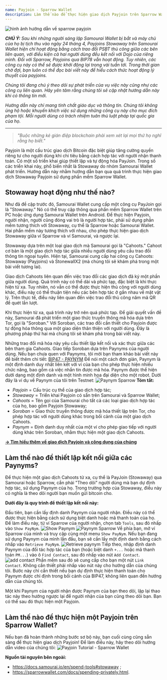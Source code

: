 ```yaml
---
name: Payjoin - Sparrow Wallet
description: Làm thế nào để thực hiện giao dịch Payjoin trên Sparrow Wallet?
---
```


![hình ảnh hướng dẫn về sparrow payjoin](assets/cover.webp)

_**CHÚ Ý:** Sau khi những người sáng lập Samourai Wallet bị bắt và máy chủ của họ bị tịch thu vào ngày 24 tháng 4, Payjoins Stowaway trên Samourai Wallet hiện chỉ hoạt động bằng cách trao đổi PSBT thủ công giữa các bên liên quan, với điều kiện cả hai người dùng đều kết nối với Dojo của riêng mình. Đối với Sparrow, Payjoins qua BIP78 vẫn hoạt động. Tuy nhiên, các công cụ này có thể sẽ được khởi động lại trong vài tuần tới. Trong thời gian chờ đợi, bạn luôn có thể đọc bài viết này để hiểu cách thức hoạt động lý thuyết của payjoins._

_Chúng tôi đang chú ý theo dõi sự phát triển của vụ việc này cũng như các công cụ liên quan. Hãy yên tâm rằng chúng tôi sẽ cập nhật hướng dẫn này khi có thông tin mới._

_Hướng dẫn này chỉ mang tính chất giáo dục và thông tin. Chúng tôi không ủng hộ hoặc khuyến khích việc sử dụng những công cụ này cho mục đích phạm tội. Mỗi người dùng có trách nhiệm tuân thủ luật pháp tại quốc gia của họ._

---

> *"Buộc những kẻ gián điệp blockchain phải xem xét lại mọi thứ họ nghĩ rằng họ biết."*

Payjoin là một cấu trúc giao dịch Bitcoin đặc biệt giúp tăng cường quyền riêng tư cho người dùng khi chi tiêu bằng cách hợp tác với người nhận thanh toán. Có một số triển khai giúp thiết lập và tự động hóa PayJoin. Trong số các triển khai này, phổ biến nhất là Stowaway do nhóm Samourai Wallet phát triển. Hướng dẫn này nhằm hướng dẫn bạn qua quá trình thực hiện giao dịch Stowaway Payjoin sử dụng phần mềm Sparrow Wallet.

## Stowaway hoạt động như thế nào?

Như đã đề cập trước đó, Samourai Wallet cung cấp một công cụ PayJoin gọi là "Stowaway." Nó có thể truy cập thông qua phần mềm Sparrow Wallet trên PC hoặc ứng dụng Samourai Wallet trên Android. Để thực hiện Payjoin, người nhận, người cũng đóng vai trò là người hợp tác, phải sử dụng phần mềm tương thích với Stowaway, cụ thể là Sparrow hoặc Samourai Wallet. Hai phần mềm này tương thích với nhau, cho phép thực hiện giao dịch Stowaway giữa ví Sparrow và ví Samourai, và ngược lại.

Stowaway dựa trên một loại giao dịch mà Samourai gọi là "Cahoots." Cahoot cơ bản là một giao dịch hợp tác giữa nhiều người dùng yêu cầu trao đổi thông tin ngoại tuyến. Hiện tại, Samourai cung cấp hai công cụ Cahoots: Stowaway (Payjoins) và StonewallX2 (mà chúng tôi sẽ khám phá trong một bài viết tương lai).

Giao dịch Cahoots liên quan đến việc trao đổi các giao dịch đã ký một phần giữa người dùng. Quá trình này có thể dài và phức tạp, đặc biệt là khi thực hiện từ xa. Tuy nhiên, nó vẫn có thể được thực hiện thủ công với người dùng khác, điều này có thể thuận tiện nếu các bên hợp tác ở gần nhau về mặt vật lý. Trên thực tế, điều này liên quan đến việc trao đổi thủ công năm mã QR để quét lần lượt.

Khi thực hiện từ xa, quá trình này trở nên quá phức tạp. Để giải quyết vấn đề này, Samourai đã phát triển một giao thức truyền thông mã hóa dựa trên Tor, gọi là "Soroban." Với Soroban, các trao đổi cần thiết cho Payjoin được tự động hóa thông qua một giao diện thân thiện với người dùng. Đây là phương pháp thứ hai mà chúng tôi sẽ khám phá trong bài viết này.

Những trao đổi mã hóa này yêu cầu thiết lập kết nối và xác thực giữa các bên tham gia Cahoots. Giao tiếp Soroban dựa trên Paynyms của người dùng. Nếu bạn chưa quen với Paynyms, tôi mời bạn tham khảo bài viết này để biết thêm chi tiết: [BIP47 - PAYNYM](https://planb.network/tutorials/privacy/paynym-bip47)
Để nói một cách đơn giản, Paynym là một định danh duy nhất liên kết với ví của bạn cho phép thực hiện nhiều chức năng, bao gồm cả việc nhắn tin được mã hóa. Paynym được thể hiện dưới dạng một định danh và một hình minh họa đại diện cho một robot. Dưới đây là ví dụ về Paynym của tôi trên Testnet: ![Paynym Sparrow](assets/en/1.webp)
**Tóm tắt:**
- *Payjoin* = Cấu trúc cụ thể của giao dịch hợp tác;
- *Stowaway* = Triển khai Payjoin có sẵn trên Samourai và Sparrow Wallet;
- *Cahoots* = Tên gọi của Samourai cho tất cả các loại giao dịch hợp tác của họ, bao gồm Payjoin Stowaway;
- *Soroban* = Giao thức truyền thông được mã hóa thiết lập trên Tor, cho phép hợp tác với người dùng khác trong bối cảnh của một giao dịch Cahoots.
- *Paynym* = Định danh duy nhất của một ví cho phép giao tiếp với người dùng khác trên Soroban, nhằm thực hiện một giao dịch Cahoots.

[**-> Tìm hiểu thêm về giao dịch Payjoin và công dụng của chúng**](https://planb.network/tutorials/privacy/payjoin)

## Làm thế nào để thiết lập kết nối giữa các Paynyms?

Để thực hiện một giao dịch Cahoots từ xa, cụ thể là PayJoin (Stowaway) qua Samourai hoặc Sparrow, cần phải "Theo dõi" người dùng mà bạn dự định hợp tác, sử dụng Paynym của họ. Trong trường hợp của Stowaway, điều này có nghĩa là theo dõi người bạn muốn gửi bitcoin cho.

**Dưới đây là quy trình để thiết lập kết nối này:**

Đầu tiên, bạn cần lấy định danh Paynym của người nhận. Điều này có thể được thực hiện bằng cách sử dụng biệt danh hoặc mã thanh toán của họ. Để làm điều này, từ ví Sparrow của người nhận, chọn tab `Tools`, sau đó nhấp vào `Show PayNym`.
![Show Paynym](assets/notext/2.webp)
![Paynym Sparrow](assets/en/1.webp)
Về phía bạn, mở ví Sparrow của mình và truy cập cùng một menu `Show PayNym`. Nếu bạn đang sử dụng Paynym của mình lần đầu, bạn sẽ cần lấy một định danh bằng cách nhấp vào `Retrieve PayNym`.
![Retrieve paynym](assets/notext/3.webp)
Tiếp theo, nhập định danh Paynym của đối tác hợp tác của bạn (hoặc biệt danh `+...` hoặc mã thanh toán `PM...`) vào ô `Find Contact`, sau đó nhấp vào nút `Add Contact`.
![add contact](assets/notext/4.webp)
Phần mềm sau đó sẽ cung cấp cho bạn một nút `Link Contact`. Không cần thiết phải nhấp vào nút này cho hướng dẫn của chúng tôi. Bước này chỉ cần thiết nếu bạn dự định thực hiện thanh toán cho Paynym được chỉ định trong bối cảnh của BIP47, không liên quan đến hướng dẫn của chúng tôi.

Một khi Paynym của người nhận được Paynym của bạn theo dõi, lặp lại thao tác này theo hướng ngược lại để người nhận của bạn cũng theo dõi bạn. Bạn có thể sau đó thực hiện một Payjoin.

## Làm thế nào để thực hiện một Payjoin trên Sparrow Wallet?
Nếu bạn đã hoàn thành những bước sơ bộ này, bạn cuối cùng cũng sẵn sàng để thực hiện giao dịch Payjoin! Để làm điều này, hãy theo dõi hướng dẫn video của chúng tôi:
![Payjoin Tutorial - Sparrow Wallet](https://youtu.be/ZQxKod3e0Mg)

**Nguồn tài nguyên bên ngoài:**
- https://docs.samourai.io/en/spend-tools#stowaway ;
- https://sparrowwallet.com/docs/spending-privately.html.